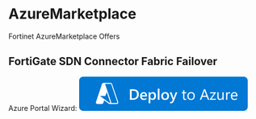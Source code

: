 # AzureMarketplace

Fortinet AzureMarketplace Offers

## FortiGate SDN Connector Fabric Failover

Azure Portal Wizard:
[![Deploy Azure Portal Button](https://raw.githubusercontent.com/Azure/azure-quickstart-templates/master/1-CONTRIBUTION-GUIDE/images/deploytoazure.svg?sanitize=true)](https://portal.azure.com/#create/Microsoft.Template/uri/https%3A%2F%2Fraw.githubusercontent.com%2Fmovinalot%2FAzureMarketplace%2Fmain%2FmainTemplate.json/createUIDefinitionUri/https%3A%2F%2Fraw.githubusercontent.com%2Fmovinalot%2FAzureMarketplace%2Fmain%2FcreateUiDefinition.json)
